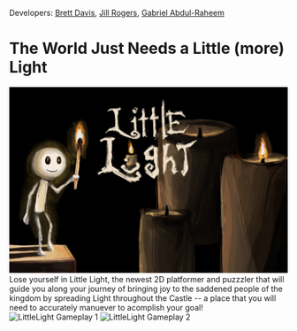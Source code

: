 Developers: [Brett Davis](https://github.com/menacingmanatee), [Jill Rogers](https://github.com/jilroge7), [Gabriel Abdul-Raheem](https://github.com/gabrielabdul)

# The World Just Needs a Little (more) Light

![LittleLight Main Menu](https://github.com/GabrielAbdul/LittleLight/blob/main/images/menu1.png?raw=true)
Lose yourself in Little Light, the newest 2D platformer and puzzzler that will guide you along your journey of bringing joy to the saddened people of the kingdom by spreading Light throughout the Castle -- a place that you will need to accurately manuever to acomplish your goal!
![LittleLight Gameplay 1](https://i.ibb.co/tYN1DNC/littlelight-gameplay.png)
![LittleLight Gameplay 2](https://i.ibb.co/0YLFs9P/littlelight-gameplay-2.png)
